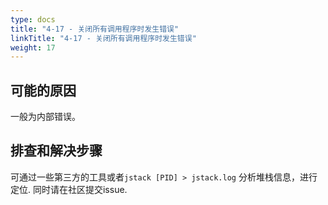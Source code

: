 ```yaml
---
type: docs
title: "4-17 - 关闭所有调用程序时发生错误"
linkTitle: "4-17 - 关闭所有调用程序时发生错误"
weight: 17
---
```


## 可能的原因

一般为内部错误。

## 排查和解决步骤

可通过一些第三方的工具或者`jstack [PID] > jstack.log` 分析堆栈信息，进行定位.
同时请在社区提交issue.

<p style="margin-top: 3rem;"> </p>